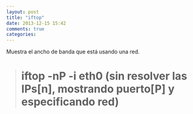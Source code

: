 ```yaml
---
layout: post
title: "iftop"
date: 2013-12-15 15:42
comments: true
categories: 
---
```

Muestra el ancho de banda que está usando una red.

># iftop -nP -i eth0 (sin resolver las IPs[n], mostrando puerto[P] y especificando red)

